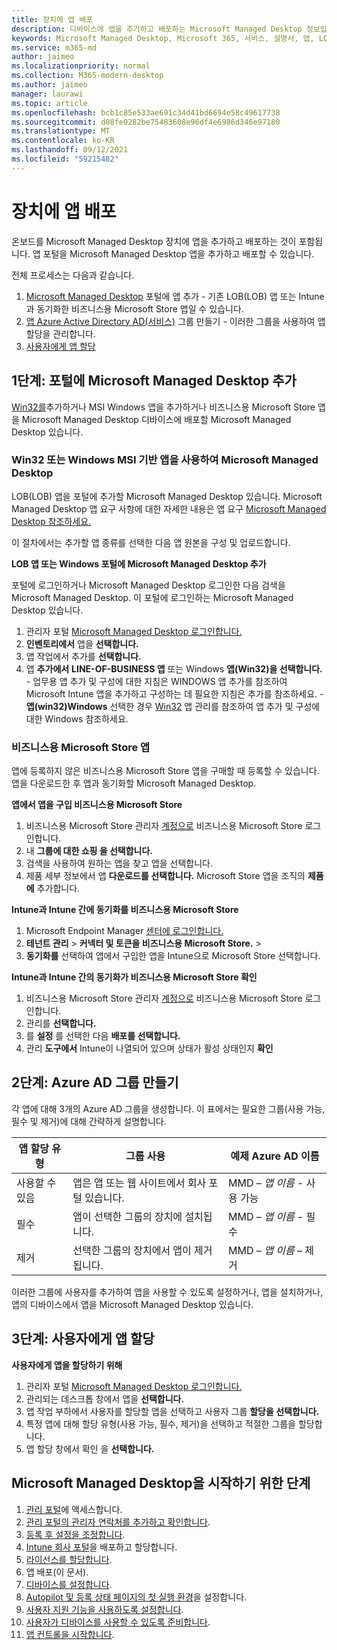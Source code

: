 ```yaml
---
title: 장치에 앱 배포
description: 디바이스에 앱을 추가하고 배포하는 Microsoft Managed Desktop 정보입니다.
keywords: Microsoft Managed Desktop, Microsoft 365, 서비스, 설명서, 앱, LOB 앱, LOB 앱
ms.service: m365-md
author: jaimeo
ms.localizationpriority: normal
ms.collection: M365-modern-desktop
ms.author: jaimeo
manager: laurawi
ms.topic: article
ms.openlocfilehash: bcb1c85e533ae691c34d41bd6694e58c49617738
ms.sourcegitcommit: d08fe0282be75483608e96df4e6986d346e97180
ms.translationtype: MT
ms.contentlocale: ko-KR
ms.lasthandoff: 09/12/2021
ms.locfileid: "59215482"
---
```

# <a name="deploy-apps-to-devices"></a>장치에 앱 배포
온보드를 Microsoft Managed Desktop 장치에 앱을 추가하고 배포하는 것이 포함됩니다. 앱 포털을 Microsoft Managed Desktop 앱을 추가하고 배포할 수 있습니다. 

전체 프로세스는 다음과 같습니다.
1. [Microsoft Managed Desktop](#1) 포털에 앱 추가 - 기존 LOB(LOB) 앱 또는 Intune과 동기화한 비즈니스용 Microsoft Store 앱일 수 있습니다. 
2. [앱 Azure Active Directory AD(서비스)](#2) 그룹 만들기 - 이러한 그룹을 사용하여 앱 할당을 관리합니다.
3. [사용자에게 앱 할당](#3)

<span id="1" />

## <a name="step-1-add-apps-to-microsoft-managed-desktop-portal"></a>1단계: 포털에 Microsoft Managed Desktop 추가
[Win32를](#lob-apps)추가하거나 MSI Windows 앱을 추가하거나 [](#msfb-apps) 비즈니스용 Microsoft Store 앱을 Microsoft Managed Desktop 디바이스에 배포할 Microsoft Managed Desktop 있습니다.

<span id="lob-apps">

###  <a name="win32-or-windows-msi-based-apps-to-microsoft-managed-desktop"></a>Win32 또는 Windows MSI 기반 앱을 사용하여 Microsoft Managed Desktop

LOB(LOB) 앱을 포털에 추가할 Microsoft Managed Desktop 있습니다. Microsoft Managed Desktop 앱 요구 사항에 대한 자세한 내용은 앱 요구 [Microsoft Managed Desktop 참조하세요.](../service-description/mmd-app-requirements.md)

이 절차에서는 추가할 앱 종류를 선택한 다음 앱 원본을 구성 및 업로드합니다. 

**LOB 앱 또는 Windows 포털에 Microsoft Managed Desktop 추가**

포털에 로그인하거나 Microsoft Managed Desktop 로그인한 다음 검색을 Microsoft Managed Desktop. 이 포털에 로그인하는 Microsoft Managed Desktop 있습니다. 

1.    관리자 포털 [Microsoft Managed Desktop 로그인합니다.](https://aka.ms/mmdportal) 
2.    **인벤토리에서** 앱을 **선택합니다.**
3.    앱 작업에서 추가를 **선택합니다.**
4.    앱 **추가에서** **LINE-OF-BUSINESS 앱** 또는 Windows **앱(Win32)을 선택합니다.**
    - 업무용 앱 추가 및 구성에 [](/intune/lob-apps-windows) 대한 지침은 WINDOWS 앱 추가를 참조하여 Microsoft Intune 앱을 추가하고 구성하는 데 필요한 지침은 추가를 참조하세요.
    - **앱(win32)Windows** 선택한 경우 [Win32](/intune/apps-win32-app-management) 앱 관리를 참조하여 앱 추가 및 구성에 대한 Windows 참조하세요.

<span id="msfb-apps">

### <a name="microsoft-store-for-business-apps"></a>비즈니스용 Microsoft Store 앱
앱에 등록하지 않은 비즈니스용 Microsoft Store 앱을 구매할 때 등록할 수 있습니다. 앱을 다운로드한 후 앱과 동기화할 Microsoft Managed Desktop. 

**앱에서 앱을 구입 비즈니스용 Microsoft Store**

1. 비즈니스용 Microsoft Store 관리자 [계정으로](https://businessstore.microsoft.com) 비즈니스용 Microsoft Store 로그인합니다.
2. 내 **그룹에 대한 쇼핑 을 선택합니다.**
3. 검색을 사용하여 원하는 앱을 찾고 앱을 선택합니다.
4. 제품 세부 정보에서 앱 **다운로드를 선택합니다.** Microsoft Store 앱을 조직의 **제품에** 추가합니다.

**Intune과 Intune 간에 동기화를 비즈니스용 Microsoft Store**
1. Microsoft Endpoint Manager [센터에 로그인합니다.](https://go.microsoft.com/fwlink/?linkid=2109431)
2. **테넌트 관리**  >  **커넥터 및 토큰을 비즈니스용 Microsoft Store.**  >  
3. **동기화를** 선택하여 앱에서 구입한 앱을 Intune으로 Microsoft Store 선택합니다.

**Intune과 Intune 간의 동기화가 비즈니스용 Microsoft Store 확인**
1. 비즈니스용 Microsoft Store 관리자 [계정으로](https://businessstore.microsoft.com) 비즈니스용 Microsoft Store 로그인합니다.
2. 관리를 **선택합니다.**
3. 를 **설정** 를 선택한 다음 **배포를 선택합니다.**
4. 관리 **도구에서** Intune이 나열되어 있으며 상태가 활성 상태인지 **확인**  

<span id="2" />

## <a name="step-2-create-azure-ad-groups"></a>2단계: Azure AD 그룹 만들기

각 앱에 대해 3개의 Azure AD 그룹을 생성합니다. 이 표에서는 필요한 그룹(사용 가능, 필수 및 제거)에 대해 간략하게 설명합니다. 

앱 할당 유형 |    그룹 사용    | 예제 Azure AD 이름
--- | --- | ---
사용할 수 있음 |  앱은 앱 또는 웹 사이트에서 회사 포털 있습니다. | MMD – *앱 이름* - 사용 가능
필수 |  앱이 선택한 그룹의 장치에 설치됩니다. | MMD – *앱 이름* - 필수
제거 |  선택한 그룹의 장치에서 앱이 제거됩니다. | MMD – *앱 이름* – 제거

이러한 그룹에 사용자를 추가하여 앱을 사용할 수 있도록 설정하거나, 앱을 설치하거나, 앱의 디바이스에서 앱을 Microsoft Managed Desktop 있습니다. 

<span id="3" />

## <a name="step-3-assign-apps-to-your-users"></a>3단계: 사용자에게 앱 할당

**사용자에게 앱을 할당하기 위해**

1. 관리자 포털 [Microsoft Managed Desktop 로그인합니다.](https://aka.ms/mmdportal)
2. 관리되는 데스크톱 창에서 앱을 **선택합니다.**
3. 앱 작업 부하에서 사용자를 할당할 앱을 선택하고 사용자 그룹 **할당을 선택합니다.**
4. 특정 앱에 대해 할당 유형(사용 가능, 필수, 제거)을 선택하고 적절한 그룹을 할당합니다.
5. 앱 할당 창에서 확인 을 **선택합니다.**


## <a name="steps-to-get-started-with-microsoft-managed-desktop"></a>Microsoft Managed Desktop을 시작하기 위한 단계

1. [관리 포털](access-admin-portal.md)에 액세스합니다.
1. [관리 포털의 관리자 연락처를 추가하고 확인합니다](add-admin-contacts.md).
1. [등록 후 설정을 조정합니다](conditional-access.md).
1. [Intune 회사 포털](company-portal.md)을 배포하고 할당합니다.
1. [라이선스를 할당합니다](assign-licenses.md).
1. 앱 배포(이 문서).
1. [디바이스를 설정합니다](set-up-devices.md).
1. [Autopilot 및 등록 상태 페이지의 첫 실행 환경](esp-first-run.md)을 설정합니다.
1. [사용자 지원 기능을 사용하도록 설정합니다](enable-support.md).
1. [사용자가 디바이스를 사용할 수 있도록 준비합니다](get-started-devices.md).
1. [앱 컨트롤을 시작합니다](get-started-app-control.md).


<!--# Preparing apps for Microsoft Managed Desktop

This topic is the target for 2 "Learn more" links in the Admin Portal (aka.ms/app-overview;app-package); also target for link from Online resources (aka.ms/app-overviewmmd-app-prep) do not delete.

-->